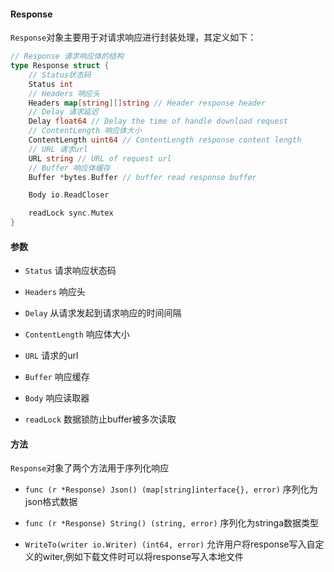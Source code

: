#### Response

```Response```对象主要用于对请求响应进行封装处理，其定义如下：
```go
// Response 请求响应体的结构
type Response struct {
	// Status状态码
	Status int
	// Headers 响应头
	Headers map[string][]string // Header response header
	// Delay 请求延迟
	Delay float64 // Delay the time of handle download request
	// ContentLength 响应体大小
	ContentLength uint64 // ContentLength response content length
	// URL 请求url
	URL string // URL of request url
	// Buffer 响应体缓存
	Buffer *bytes.Buffer // buffer read response buffer

	Body io.ReadCloser

	readLock sync.Mutex
}
```

#### 参数

- `Status` 请求响应状态码  

- `Headers` 响应头  

- `Delay` 从请求发起到请求响应的时间间隔  

- `ContentLength` 响应体大小  

- `URL` 请求的url  

- `Buffer` 响应缓存  

- `Body` 响应读取器  

- `readLock` 数据锁防止buffer被多次读取

#### 方法
`Response`对象了两个方法用于序列化响应  

- ```func (r *Response) Json() (map[string]interface{}, error)``` 序列化为json格式数据  

- ```func (r *Response) String() (string, error)``` 序列化为stringa数据类型

- ```WriteTo(writer io.Writer) (int64, error)``` 允许用户将response写入自定义的witer,例如下载文件时可以将response写入本地文件